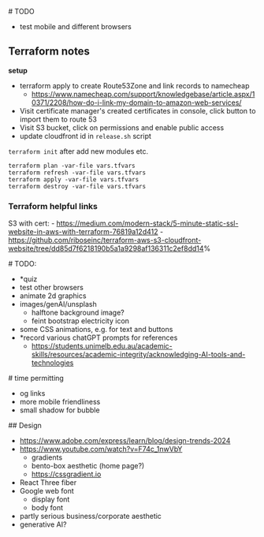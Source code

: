 
# TODO

- test mobile and different browsers

## Terraform notes

**setup**

- terraform apply to create Route53Zone and link records to namecheap
  - <https://www.namecheap.com/support/knowledgebase/article.aspx/10371/2208/how-do-i-link-my-domain-to-amazon-web-services/>
- Visit certificate manager's created certificates in console, click button to import them to route 53
- Visit S3 bucket, click on permissions and enable public access
- update cloudfront id in `release.sh` script

`terraform init` after add new modules etc.

```
terraform plan -var-file vars.tfvars
terraform refresh -var-file vars.tfvars
terraform apply -var-file vars.tfvars
terraform destroy -var-file vars.tfvars
```

### Terraform helpful links

S3 with cert: - <https://medium.com/modern-stack/5-minute-static-ssl-website-in-aws-with-terraform-76819a12d412> - <https://github.com/riboseinc/terraform-aws-s3-cloudfront-website/tree/dd85d7f6218190b5a1a9298af136311c2ef8dd14>%

# TODO:
- *quiz
- test other browsers
- animate 2d graphics
- images/genAI/unsplash
  - halftone background image?
  - feint bootstrap electricity icon
- some CSS animations, e.g. for text and buttons
- *record various chatGPT prompts for references
  - https://students.unimelb.edu.au/academic-skills/resources/academic-integrity/acknowledging-AI-tools-and-technologies

# time permitting
- og links
- more mobile friendliness
- small shadow for bubble

## Design

- https://www.adobe.com/express/learn/blog/design-trends-2024
- https://www.youtube.com/watch?v=F74c_1nwVbY
  - gradients
  - bento-box aesthetic (home page?)
  - https://cssgradient.io
- React Three fiber
- Google web font
  - display font
  - body font
- partly serious business/corporate aesthetic
- generative AI?